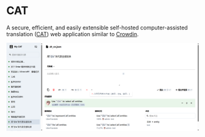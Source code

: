 # CAT

A secure, efficient, and easily extensible self-hosted computer-assisted translation ([CAT](https://en.wikipedia.org/wiki/Computer-assisted_translation)) web application similar to [Crowdin](https://crowdin.com/).

![Editor Overview](./img/overview.png)